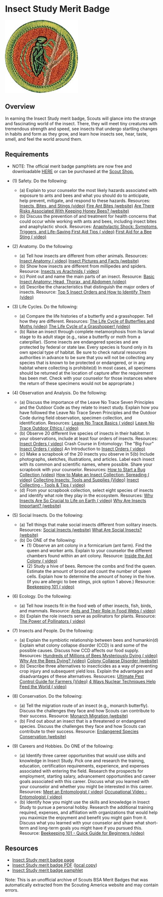 

# Insect Study Merit Badge

![Insect Study Merit Badge](images/insect-study-merit-badge.jpg)

## Overview



In earning the Insect Study merit badge, Scouts will glance into the strange and fascinating world of the insect. There, they will meet tiny creatures with tremendous strength and speed, see insects that undergo startling changes in habits and form as they grow, and learn how insects see, hear, taste, smell, and feel the world around them.

## Requirements

* NOTE:  The official merit badge pamphlets are now free and downloadable  [HERE](https://filestore.scouting.org/filestore/Merit_Badge_ReqandRes/Pamphlets/Insect%20Study.pdf) or can be purchased at the [Scout Shop.](https://www.scoutshop.org/)
* (1) Safety. Do the following:
    * (a) Explain to your counselor the most likely hazards associated with exposure to ants and bees and what you should do to anticipate, help prevent, mitigate, and respond to these hazards. Resources: [ Insects, Bites, and Stings (video)](https://www.youtube.com/watch?v=-_c7225EkbA) [Fire Ant Bites (website)](https://my.clevelandclinic.org/health/diseases/23362-fire-ant-bites) [Are There Risks Associated With Keeping Honey Bees? (website)](https://peskylittlecritters.com/are-there-risks-associated-with-keeping-honey-bees/)
    * (b) Discuss the prevention of and treatment for health concerns that could occur while working with ants and bees, including insect bites and anaphylactic shock. Resources: [Anaphylactic Shock: Symptoms, Triggers, and Life-Saving First Aid Tips ( video)](https://youtu.be/tIQGcVpAFvM?si=FQuPgmqx0GSGi_L9) [First Aid for a Bee Sting ( video)](https://www.youtube.com/watch?v=Adx9mKSoBNU)


* (2) Anatomy. Do the following:
    * (a) Tell how insects are different from other animals. Resources: [Insect Anatomy ( video)](https://www.youtube.com/watch?v=B4oL9P0J8eA) [Insect Pictures and Facts (website)](https://www.nationalgeographic.com/animals/topic/insects)
    * (b) Show how insects are different from millipedes and spiders. Resource: [Insects vs Arachnids ( video)](https://www.youtube.com/watch?v=91x0CV9CkFw)
    * (c) Point out and name the main parts of an insect. Resource: [Basic Insect Anatomy: Head, Thorax, and Abdomen (video)](https://youtu.be/bC9a35k1uFo?si=RD2MLMXIBaX72XC_)
    * (d) Describe the characteristics that distinguish the major orders of insects. Resource: [Top 5 Insect Orders and How to Identify Them (video)](https://www.youtube.com/watch?v=h9sKpQNd8DI)


* (3) Life Cycles. Do the following:
    * (a) Compare the life histories of a butterfly and a grasshopper. Tell how they are different. Resources: [The Life Cycle of Butterflies and Moths (video)](https://www.youtube.com/watch?v=b-ZzAuda8dU) [The Life Cycle of a Grasshopper! (video)](https://www.youtube.com/watch?v=a9awFvTafnE)
    * (b) Raise an insect through complete metamorphosis from its larval stage to its adult stage (e.g., raise a butterfly or moth from a caterpillar). (Some insects are endangered species and are protected by federal or state law. Every species is found only in its own special type of habitat. Be sure to check natural resources authorities in advance to be sure that you will not be collecting any species that is known to be protected or endangered, or in any habitat where collecting is prohibite(d) In most cases, all specimens should be returned at the location of capture after the requirement has been met. Check with your counselor for those instances where the return of these specimens would not be appropriate.)


* (4) Observation and Analysis. Do the following:
    * (a) Discuss the importance of the Leave No Trace Seven Principles and the Outdoor Code as they relate to insect study. Explain how you have followed the Leave No Trace Seven Principles and the Outdoor Code during field observation, specimen collection, and identification. Resources: [Leave No Trace Basics ( video)](https://vimeo.com/1115216743/63b20c0b33?share=copy) [Leave No Trace Outdoor Ethics ( video)](https://www.youtube.com/watch?v=jXO1uY0MvmQ)
    * (b) Observe 20 different live species of insects in their habitat. In your observations, include at least four orders of insects. Resources: [Insect Orders ( video)](https://www.youtube.com/watch?v=RFMA3u-lZ3U) Crash Course in Entomology: The "Big Four" [Insect Orders ( video)](https://www.youtube.com/watch?v=RFMA3u-lZ3U) An Introduction to [Insect Orders ( video)](https://www.youtube.com/watch?v=RFMA3u-lZ3U)
    * (c) Make a scrapbook of the 20 insects you observe in 5(b) Include photographs, sketches, illustrations, and articles. Label each insect with its common and scientific names, where possible. Share your scrapbook with your counselor. Resources: [How to Start a Bug Collection (video)](https://youtu.be/_Ep2ronR_io?si=VWUcH8SZodx_njzz) [How to Make an Insect Collection: Spreading ( video)](https://www.youtube.com/watch?v=KFacqZ9CM4w) [Collecting Insects: Tools and Supplies (Video)](https://www.youtube.com/watch?v=CcBOm6DQ20g) [Insect Collecting - Tools & Tips ( video)](https://www.youtube.com/watch?v=hB9lyBkWaEE)
    * (d) From your scrapbook collection, select eight species of insects and identify what role they play in the ecosystem. Resources: [Why Insects Are So Crucial to Life on Earth ( video)](https://www.youtube.com/watch?v=6QwiYfqX1sg) [Why Are Insects Important? (website)](https://www.youtube.com/watch?v=19iEWe-qH5o)


* (5) Social Insects. Do the following:
    * (a) Tell things that make social insects different from solitary insects. Resources: [Social Insects (website)](https://genent.cals.ncsu.edu/bug-bytes/social-insects/) [What Are Social Insects? (website)](https://www.thoughtco.com/what-are-social-insects-1968157)
    * (b) Do ONE of the following:
        * (1) Observe an ant colony in a formicarium (ant farm). Find the queen and worker ants. Explain to your counselor the different chambers found within an ant colony. Resource: [Inside the Ant Colony ( video)](https://www.youtube.com/watch?v=vG-QZOTc5_Q)
        * (2) Study a hive of bees. Remove the combs and find the queen. Estimate the amount of brood and count the number of queen cells. Explain how to determine the amount of honey in the hive. (If you are allergic to bee stings, pick option 1 above.) Resource: [Beekeeping 101 ( video)](https://youtu.be/C2h4fYL73_M?si=GSvoxnXeVd8E9MA4)




* (6) Ecology. Do the following:
    * (a) Tell how insects fit in the food web of other insects, fish, birds, and mammals. Resource: [Ants and Their Role in Food Webs ( video)](https://www.youtube.com/watch?v=hRDx5HbvqvM)
    * (b) Explain the role insects serve as pollinators for plants. Resource: [The Power of Pollinators ( video)](https://www.youtube.com/watch?v=eDxZojp9yNg)


* (7) Insects and People. Do the following:
    * (a) Explain the symbiotic relationship between bees and humankin(d) Explain what colony collapse disorder (CCD) is and some of the possible causes. Discuss how CCD affects our food supply. Resources: [Hundreds of Millions of Bees Mysteriously Dying ( video)](https://youtu.be/qWsBZbnt_4A?si=cYkszuDmpwAm3ELw) [Why Are the Bees Dying? (video)](https://youtu.be/Eelf07i3ESA?si=yzK6c2on91pQjr_o) [Colony Collapse Disorder (website)](https://www.epa.gov/pollinator-protection/colony-collapse-disorder)
    * (b) Describe three alternatives to insecticides as a way of preventing crop injury and subsequent yield loss. Explain the advantages and disadvantages of these alternatives. Resources: [Ultimate Pest Control Guide for Farmers (Video)](https://www.youtube.com/watch?v=AVSs-EkYTCo) [4 Ways Nuclear Techniques Help Feed the World ( video)](https://youtu.be/2ef83qy2R6I?si=_MDuPzsxkk6a0Z8v)


* (8) Conservation. Do the following:
    * (a) Tell the migration route of an insect (e.g., monarch butterfly). Discuss the challenges they face and how Scouts can contribute to their success. Resource: [Monarch Migration (website)](https://www.monarchwatch.org/migration/)
    * (b) Find out about an insect that is a threatened or endangered species. Discuss the challenges they face and how Scouts can contribute to their success. Resource: [Endangered Species Conservation (website)](https://www.xerces.org/endangered-species)


* (9) Careers and Hobbies. Do ONE of the following:
    * (a) Identify three career opportunities that would use skills and knowledge in Insect Study. Pick one and research the training, education, certification requirements, experience, and expenses associated with entering the field. Research the prospects for employment, starting salary, advancement opportunities and career goals associated with this career. Discuss what you learned with your counselor and whether you might be interested in this career. Resources: [Meet an Entomologist ( video)](https://www.youtube.com/watch?v=bz1QM5Y9aqk) [Occupational Video - Entomologist ( video)](https://www.youtube.com/watch?v=bQ0yAZQF0mE)
    * (b) Identify how you might use the skills and knowledge in Insect Study to pursue a personal hobby. Research the additional training required, expenses, and affiliation with organizations that would help you maximize the enjoyment and benefit you might gain from it. Discuss what you learned with your counselor and share what short-term and long-term goals you might have if you pursued this. Resource: [Beekeeping 101 - Quick Guide for Beginners (video)](https://youtube.com/shorts/WagGi28NJzY?si=Qkhv6Bu_X6WEeff1)




## Resources

- [Insect Study merit badge page](https://www.scouting.org/merit-badges/insect-study/)
- [Insect Study merit badge PDF](https://filestore.scouting.org/filestore/Merit_Badge_ReqandRes/Pamphlets/Insect%20Study.pdf) ([local copy](files/insect-study-merit-badge.pdf))
- [Insect Study merit badge pamphlet](https://www.scoutshop.org/bsa-insect-study-merit-badge-pamphlet-boy-scouts-of-america-660197.html)

Note: This is an unofficial archive of Scouts BSA Merit Badges that was automatically extracted from the Scouting America website and may contain errors.